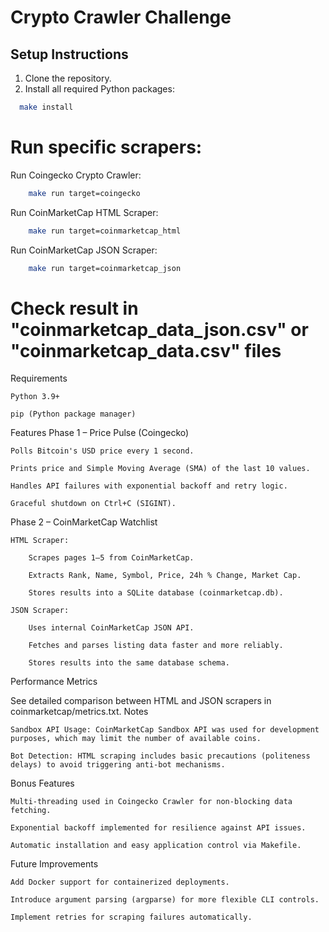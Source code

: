 # Crypto Crawler Challenge


## Setup Instructions

1. Clone the repository.
2. Install all required Python packages:

```bash
  make install
```

# Run specific scrapers:

Run Coingecko Crypto Crawler:
```bash
    make run target=coingecko
```

Run CoinMarketCap HTML Scraper:
```bash
    make run target=coinmarketcap_html
```

Run CoinMarketCap JSON Scraper:
```bash
    make run target=coinmarketcap_json
```

# Check result in "coinmarketcap_data_json.csv" or "coinmarketcap_data.csv" files

Requirements

    Python 3.9+

    pip (Python package manager)

Features
Phase 1 – Price Pulse (Coingecko)

    Polls Bitcoin's USD price every 1 second.

    Prints price and Simple Moving Average (SMA) of the last 10 values.

    Handles API failures with exponential backoff and retry logic.

    Graceful shutdown on Ctrl+C (SIGINT).

Phase 2 – CoinMarketCap Watchlist

    HTML Scraper:

        Scrapes pages 1–5 from CoinMarketCap.

        Extracts Rank, Name, Symbol, Price, 24h % Change, Market Cap.

        Stores results into a SQLite database (coinmarketcap.db).

    JSON Scraper:

        Uses internal CoinMarketCap JSON API.

        Fetches and parses listing data faster and more reliably.

        Stores results into the same database schema.

Performance Metrics

See detailed comparison between HTML and JSON scrapers in coinmarketcap/metrics.txt.
Notes

    Sandbox API Usage: CoinMarketCap Sandbox API was used for development purposes, which may limit the number of available coins.

    Bot Detection: HTML scraping includes basic precautions (politeness delays) to avoid triggering anti-bot mechanisms.

Bonus Features

    Multi-threading used in Coingecko Crawler for non-blocking data fetching.

    Exponential backoff implemented for resilience against API issues.

    Automatic installation and easy application control via Makefile.

Future Improvements

    Add Docker support for containerized deployments.

    Introduce argument parsing (argparse) for more flexible CLI controls.

    Implement retries for scraping failures automatically.

